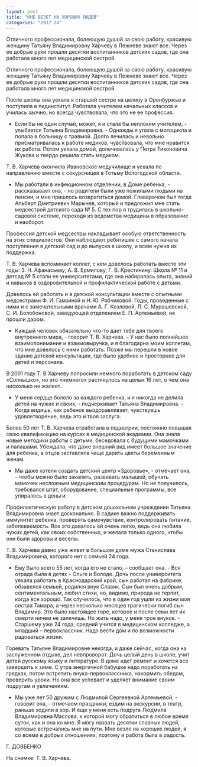 ```yaml
---
layout: post
title: "МНЕ ВЕЗЕТ НА ХОРОШИХ ЛЮДЕЙ"
categories: "2017 24"
---
```


Отличного профессионала, болеющую душой за свою работу, красивую женщину Татьяну Владимировну Харчеву в Лежневе знают все. Через ее добрые руки прошли десятки воспитанников детских садов, где она работала много лет медицинской сестрой.

Отличного профессионала, болеющую душой за свою работу, красивую женщину Татьяну Владимировну Харчеву в Лежневе знают все. Через ее добрые руки прошли десятки воспитанников детских садов, где она работала много лет медицинской сестрой.

После школы она уехала к старшей сестре на целину в Оренбуржье и поступила в пединститут. Работала учителем начальных классов и училась заочно, но всегда чувствовала, что это не ее профессия.

- Если бы не один случай, может, я и стала бы неплохим учителем, - улыбается Татьяна Владимировна. - Однажды я упала с мотоцикла и попала в больницу с травмой. Долго лечилась и невольно присматривалась к работе медиков, чувствовала, что мне нравится их работа. Потом уехала домой, долечивалась у Петра Тихоновича Жукова и твердо решила стать медиком.

Т. В. Харчева окончила Ивановское медучилище и уехала по направлению вместе с сокурсницей в Тотьму Вологодской области.

- Мы работали в инфекционном отделении, в Доме ребенка, - рассказывает она, - но родители были уже пожилыми людьми на пенсии, и мне пришлось возвратиться домой. Главврачом был тогда Альберт Дмитриевич Марычев, который и предложил мне стать медсестрой детского сада № 5. С тех пор я трудилась в школьно-садовой системе, переходя из ведомства медицины в образование и наоборот.

Профессия детской медсестры накладывает особую ответственность на этих специалистов. Они наблюдают ребятишек с самого начала поступления в детский сад и до выпуска в школу, и всем нужна их поддержка.

Т. В. Харчева вспоминает коллег, с кем довелось работать вместе эти годы: З. Н. Афанасьеву, А. В. Ермилову, Г. В. Крестинину. Школа № 11 и детсад № 5 стали ее университетами, где она набиралась опыта, знаний и навыков в оздоровительной и профилактической работе с детьми.

Довелось ей работать и в детской консультации вместе с опытными медсестрами Ф. И. Гамзиной и Н. Ю. Рябчиковой. Годы, проведенные с ними и с замечательными врачами А. Г. Козловой, Л. С. Мурашевской, С. И. Болобоновой, заведующей отделением Е. П. Артемьевой, не прошли даром.

- Каждый человек обязательно что-то дает тебе для твоего внутреннего мира, - говорит Т. В. Харчева. – У нас было полнейшее взаимопонимание и взаимовыручка, и я благодарна моим коллегам, что мне довелось с ними работать. Позже мы перешли в новое здание детской консультации, где было удобнее и просторнее для детей и персонала.

В 2001 году Т. В Харчеву попросили немного поработать в детском саду «Солнышко», но это «немного» растянулось на целых 16 лет, о чем она нисколько не жалеет.

- У меня сердце болело за каждого ребенка, и я никогда не делила детей на чужих и своих, - подчеркивает Татьяна Владимировна. - Когда видишь, как ребенок выздоравливает, чувствуешь удовлетворение, ведь это и твоя заслуга.

Более 50 лет Т. В. Харчева отработала в педиатрии, постоянно повышая свою квалификацию на курсах в медицинской академии. Она знала новые методики работы с детьми, беседовала с будущими мамочками и папашами. Убеждала, что даже внешний вид имеет большое значение для ребенка, а отцов заставляла чаще дарить цветы беременным женам.

- Мы даже хотели создать детский центр «Здоровье», - отмечает она, - чтобы можно было закалять, развивать малышей, обучать мамочек несложным медицинским процедурам. Но не получилось, требовался штат, оборудование, специальные программы, все упиралось в деньги.

Профилактическую работу в детском дошкольном учреждении Татьяна Владимировна знает досконально. В садике важно поддерживать иммунитет ребенка, проверять самочувствие, контролировать питание, заболеваемость. Все это давалось ей очень легко, ведь она любила чужих детей, как своих собственных, и желала только одного, чтобы они были здоровы и веселы.

Т. В. Харчева давно уже живет в большом доме мужа Станислава Владимировича, которого нет с семьей 24 года.

- Ему было всего 55 лет, когда его не стало, – сообщает она. - Вся отрада была в детях – Ольге и Володе. Дочь после университета уехала работать в Краснодарский край, сын работал на фабрике, обзавелся семьей, родился внук Славик. Сын был очень добрым, сентиментальным, любил стихи, но, видимо, природа не терпит, когда все хорошо. Так случилось, что в один год ушли из жизни моя сестра Тамара, а через несколько месяцев трагически погиб сын Владимир. Это было настоящее горе, которое и после семи лет их смерти ничем не залечишь. Но жить надо, у меня трое внуков. - Старшему уже 24 года, средний учится в медицинском колледже, а младший – первоклассник. Надо вести дом и по возможности радоваться жизни.

Горевать Татьяне Владимировне некогда, и даже сейчас, когда она на заслуженном отдыхе, дел невпроворот. Дочь целый день в школе, учит детей русскому языку и литературе. В доме идет ремонт и хочется все завершить к зиме. С утра энергичной бабушке надо поработать на грядках, потом встретить внука-первоклассника, накормить обедом, проверить уроки. Но она все успевает и уделяет внимание своим подругам и увлечениям.

- Мы уже лет 50 дружим с Людмилой Сергеевной Артемьевой, - говорит она, - отмечаем праздники, ездим на экскурсии, в театр, раньше ходили в хор. И еще у меня есть подруга Людмила Владимировна Маслова, к которой могу обратиться в любое время суток, как и она ко мне. Я могу назвать десятки славных людей, которые встречались мне на пути. Мне везло на хороших людей, я со всеми в добрых отношениях, поэтому и работа была в радость.

Г. ДОВБЕНКО

На снимке: Т. В. Харчева.


